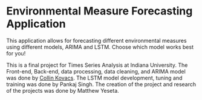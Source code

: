 # Environmental Measure Forecasting Application

This application allows for forecasting different environmental measures using different models, ARIMA and LSTM. Choose which model works best for you!

This is a final project for Times Series Analysis at Indiana University. The Front-end, Back-end, data processing, data cleaning, and ARIMA model was done by [Collin Kovacs](https://github.com/cjk5642). The LSTM model development, tuning and training was done by Pankaj Singh. The creation of the project and research of the projects was done by Matthew Yeseta.